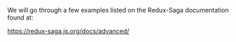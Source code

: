 We will go through a few examples listed on the Redux-Saga documentation found at: 

https://redux-saga.js.org/docs/advanced/
